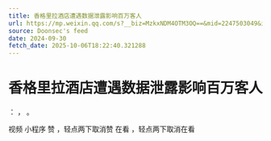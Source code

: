 ```yaml
---
title: 香格里拉酒店遭遇数据泄露影响百万客人
url: https://mp.weixin.qq.com/s?__biz=MzkxNDM4OTM3OQ==&mid=2247503049&idx=5&sn=f88ae5a592f3eb2dd1fede6d476e4318
source: Doonsec's feed
date: 2024-09-30
fetch_date: 2025-10-06T18:22:40.321288
---
```


# 香格里拉酒店遭遇数据泄露影响百万客人

：
，
。

视频
小程序
赞
，轻点两下取消赞
在看
，轻点两下取消在看